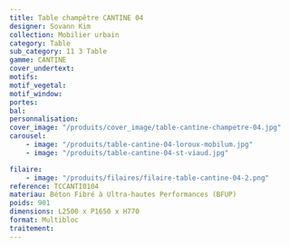 ```yaml
---
title: Table champêtre CANTINE 04
designer: Sovann Kim
collection: Mobilier urbain
category: Table
sub_category: 11 3 Table
gamme: CANTINE
cover_undertext:
motifs:
motif_vegetal:
motif_window:
portes:
bal:
personnalisation:
cover_image: "/produits/cover_image/table-cantine-champetre-04.jpg"
carousel:
    - image: "/produits/table-cantine-04-loroux-mobilum.jpg"
    - image: "/produits/table-cantine-04-st-viaud.jpg"

filaire:
    - image: "/produits/filaires/filaire-table-cantine-04-2.png"
reference: TCCANTI0104
materiau: Béton Fibré à Ultra-hautes Performances (BFUP)
poids: 901
dimensions: L2500 x P1650 x H770
format: Multibloc
traitement:
---
```

